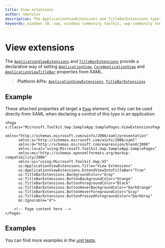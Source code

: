 ```yaml
---
title: View extensions
author: nmetulev
description: The ApplicationViewExtensions and TitleBarExtensions types provide a declarative way of setting ApplicationView, CoreApplicationView and ApplicationViewTitleBar properties from XAML.
keywords: windows 10, uwp, windows community toolkit, uwp community toolkit, uwp toolkit, ViewExtensions, ApplicationViewExtensions, StatusBarExtensions, TitleBarExtensions, statusbar, titlebar, xaml
---
```


# View extensions

The [`ApplicationViewExtensions`](https://docs.microsoft.com/dotnet/api/microsoft.toolkit.uwp.ui.applicationviewextensions) and [`TitleBarExtensions`](https://docs.microsoft.com/dotnet/api/microsoft.toolkit.uwp.ui.titlebarextensions) provide a declarative way of setting [`ApplicationView`](https://docs.microsoft.com/uwp/api/windows.ui.viewmanagement.applicationview), [`CoreApplicationView`](https://docs.microsoft.com/uwp/api/windows.applicationmodel.core.coreapplicationview) and [`ApplicationViewTitleBar`](https://docs.microsoft.com/uwp/api/windows.ui.viewmanagement.applicationviewtitlebar) properties from XAML.

> **Platform APIs:** [`ApplicationViewExtensions`](https://docs.microsoft.com/dotnet/api/microsoft.toolkit.uwp.ui.applicationviewextensions), [`TitleBarExtensions`](https://docs.microsoft.com/dotnet/api/microsoft.toolkit.uwp.ui.titlebarextensions)

## Example

These attached properties all target a [`Page`](https://docs.microsoft.com/uwp/api/windows.ui.xaml.controls.page) element, so they can be used directly from XAML when declaring a control of this type in an application:

```xaml
<Page x:Class="Microsoft.Toolkit.Uwp.SampleApp.SamplePages.ViewExtensionsPage"
      xmlns="http://schemas.microsoft.com/winfx/2006/xaml/presentation"
      xmlns:x="http://schemas.microsoft.com/winfx/2006/xaml"
      xmlns:d="http://schemas.microsoft.com/expression/blend/2008"
      xmlns:local="using:Microsoft.Toolkit.Uwp.SampleApp.SamplePages"
      xmlns:mc="http://schemas.openxmlformats.org/markup-compatibility/2006"
      xmlns:ui="using:Microsoft.Toolkit.Uwp.UI"
      ui:ApplicationViewExtensions.Title="View Extensions"
      ui:ApplicationViewExtensions.ExtendViewIntoTitleBar="True"
      ui:TitleBarExtensions.BackgroundColor="Gray"
      ui:TitleBarExtensions.ButtonBackgroundColor="Orange"
      ui:TitleBarExtensions.ButtonForegroundColor="Black"
      ui:TitleBarExtensions.ButtonHoverBackgroundColor="DarkOrange"
      ui:TitleBarExtensions.ButtonHoverForegroundColor="Gray"
      ui:TitleBarExtensions.ButtonPressedForegroundColor="DarkGray"
      mc:Ignorable="d">

    <!-- Page content here -->
</Page>
```

## Examples

You can find more examples in the [unit tests](https://github.com/windows-toolkit/WindowsCommunityToolkit/tree/master/UnitTests).